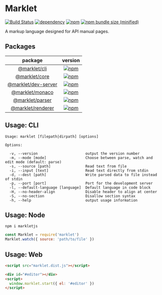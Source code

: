 # Marklet

[![Build Status](https://travis-ci.com/obstudio/Marklet.svg?branch=dev)](https://travis-ci.com/obstudio/Marklet)
[![dependency](https://img.shields.io/david/obstudio/Marklet.svg)](https://github.com/obstudio/Marklet/blob/master/package.json)
[![npm](https://img.shields.io/npm/v/markletjs.svg)](https://www.npmjs.com/package/markletjs)
[![npm bundle size (minified)](https://img.shields.io/bundlephobia/min/markletjs.svg)](https://www.npmjs.com/package/markletjs)

A markup language designed for API manual pages.

## Packages

| package | version |
|:-------:|:-------:|
|[@marklet/cli](https://github.com/obstudio/Marklet/tree/master/packages/cli)|[![npm](https://img.shields.io/npm/v/@marklet/cli.svg)](https://www.npmjs.com/package/@marklet/cli)|
|[@marklet/core](https://github.com/obstudio/Marklet/tree/master/packages/core)|[![npm](https://img.shields.io/npm/v/@marklet/core.svg)](https://www.npmjs.com/package/@marklet/core)|
|[@marklet/dev-server](https://github.com/obstudio/Marklet/tree/master/packages/dev-server)|[![npm](https://img.shields.io/npm/v/@marklet/dev-server.svg)](https://www.npmjs.com/package/@marklet/dev-server)|
|[@marklet/monaco](https://github.com/obstudio/Marklet/tree/master/packages/monaco)|[![npm](https://img.shields.io/npm/v/@marklet/monaco.svg)](https://www.npmjs.com/package/@marklet/monaco)|
|[@marklet/parser](https://github.com/obstudio/Marklet/tree/master/packages/parser)|[![npm](https://img.shields.io/npm/v/@marklet/parser.svg)](https://www.npmjs.com/package/@marklet/parser)|
|[@marklet/renderer](https://github.com/obstudio/Marklet/tree/master/packages/renderer)|[![npm](https://img.shields.io/npm/v/@marklet/renderer.svg)](https://www.npmjs.com/package/@marklet/renderer)|

## Usage: CLI

```
Usage: marklet [filepath|dirpath] [options]

Options:

  -v, --version                      output the version number
  -m, --mode [mode]                  Choose between parse, watch and edit mode (default: parse)
  -s, --source [path]                Read text from file
  -i, --input [text]                 Read text directly from stdin
  -d, --dest [path]                  Write parsed data to file instead of stdin
  -p, --port [port]                  Port for the development server
  -l, --default-language [language]  Default language in code block
  -H, --no-header-align              Disable header to align at center
  -S, --no-section                   Disallow section syntax
  -h, --help                         output usage information
```

## Usage: Node

```shell
npm i markletjs
```

```js
const Marklet = require('marklet')
Marklet.watch({ source: 'path/to/file' })
```

## Usage: Web

```html
<script src="marklet.dist.js"></script>
```

```html
<div id="#editor"></div>
<script>
  window.marklet.start({ el: '#editor' })
</script>
```

